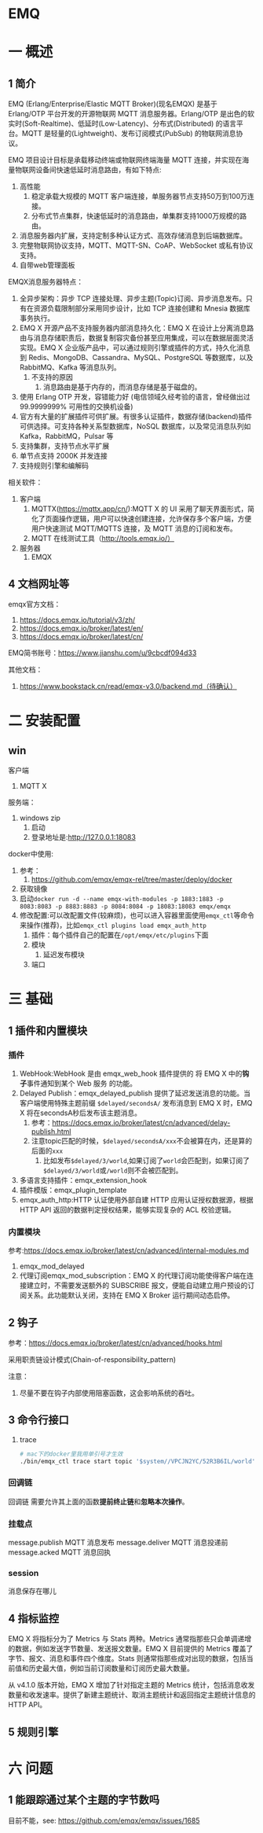 # EMQ

# 一 概述
## 1 简介
EMQ (Erlang/Enterprise/Elastic MQTT Broker)(现名EMQX) 是基于 Erlang/OTP 平台开发的开源物联网 MQTT 消息服务器。Erlang/OTP 是出色的软实时(Soft-Realtime)、低延时(Low-Latency)、分布式(Distributed) 的语言平台。MQTT 是轻量的(Lightweight)、发布订阅模式(PubSub) 的物联网消息协议。

EMQ 项目设计目标是承载移动终端或物联网终端海量 MQTT 连接，并实现在海量物联网设备间快速低延时消息路由，有如下特点:
1. 高性能
    1. 稳定承载大规模的 MQTT 客户端连接，单服务器节点支持50万到100万连接。
    2. 分布式节点集群，快速低延时的消息路由，单集群支持1000万规模的路由。
3. 消息服务器内扩展，支持定制多种认证方式、高效存储消息到后端数据库。
4. 完整物联网协议支持，MQTT、MQTT-SN、CoAP、WebSocket 或私有协议支持。
5. 自带web管理面板

EMQX消息服务器特点：
1. 全异步架构：异步 TCP 连接处理、异步主题(Topic)订阅、异步消息发布。只有在资源负载限制部分采用同步设计，比如 TCP 连接创建和 Mnesia 数据库事务执行。
2. EMQ X 开源产品不支持服务器内部消息持久化：EMQ X 在设计上分离消息路由与消息存储职责后，数据复制容灾备份甚至应用集成，可以在数据层面灵活实现。EMQ X 企业版产品中，可以通过规则引擎或插件的方式，持久化消息到 Redis、MongoDB、Cassandra、MySQL、PostgreSQL 等数据库，以及 RabbitMQ、Kafka 等消息队列。
    1. 不支持的原因
        1. 消息路由是基于内存的，而消息存储是基于磁盘的。
3. 使用 Erlang OTP 开发，容错能力好 (电信领域久经考验的语言，曾经做出过 99.9999999% 可用性的交换机设备)
4. 官方有大量的扩展插件可供扩展。有很多认证插件，数据存储(backend)插件可供选择。可支持各种关系型数据库，NoSQL 数据库，以及常见消息队列如Kafka，RabbitMQ，Pulsar 等
5. 支持集群，支持节点水平扩展
5. 单节点支持 2000K 并发连接
6. 支持规则引擎和编解码

相关软件：
1. 客户端
    1. MQTTX(https://mqttx.app/cn/):MQTT X 的 UI 采用了聊天界面形式，简化了页面操作逻辑，用户可以快速创建连接，允许保存多个客户端，方便用户快速测试 MQTT/MQTTS 连接，及 MQTT 消息的订阅和发布。
    2. MQTT 在线测试工具（http://tools.emqx.io/）
2. 服务器
    1. EMQX

## 4 文档网址等
emqx官方文档：
1. https://docs.emqx.io/tutorial/v3/zh/
2. https://docs.emqx.io/broker/latest/en/
3. https://docs.emqx.io/broker/latest/cn/

EMQ简书账号：https://www.jianshu.com/u/9cbcdf094d33

其他文档：
1. https://www.bookstack.cn/read/emqx-v3.0/backend.md（待确认）

# 二 安装配置
## win
客户端
1. MQTT X

服务端：
1. windows zip
    1. 启动
    2. 登录地址是:http://127.0.0.1:18083

docker中使用:
1. 参考：
    1. https://github.com/emqx/emqx-rel/tree/master/deploy/docker
1. 获取镜像
2. 启动`docker run -d --name emqx-with-modules -p 1883:1883 -p 8083:8083 -p 8883:8883 -p 8084:8084 -p 18083:18083 emqx/emqx`
3. 修改配置:可以改配置文件(较麻烦)，也可以进入容器里面使用`emqx_ctl`等命令来操作(推荐)，比如`emqx_ctl plugins load emqx_auth_http`
    1. 插件：每个插件自己的配置在`/opt/emqx/etc/plugins`下面
    2. 模块
        1. 延迟发布模块
    3. 端口

# 三 基础
## 1 插件和内置模块
### 插件
1. WebHook:WebHook 是由 emqx_web_hook 插件提供的 将 EMQ X 中的**钩子**事件通知到某个 Web 服务 的功能。
1. Delayed Publish：emqx_delayed_publish 提供了延迟发送消息的功能。当客户端使用特殊主题前缀 `$delayed/secondsA/` 发布消息到 EMQ X 时，EMQ X 将在secondsA秒后发布该主题消息。
    1. 参考：https://docs.emqx.io/broker/latest/cn/advanced/delay-publish.html
    2. 注意topic匹配的时候，`$delayed/secondsA/xxx`不会被算在内，还是算的后面的`xxx`
        1. 比如发布`$delayed/3/world`,如果订阅了`world`会匹配到，如果订阅了`$delayed/3/world`或`/world`则不会被匹配到。
3. 多语言支持插件：emqx_extension_hook
4. 插件模版：emqx_plugin_template
5. emqx_auth_http:HTTP 认证使用外部自建 HTTP 应用认证授权数据源，根据 HTTP API 返回的数据判定授权结果，能够实现复杂的 ACL 校验逻辑。

### 内置模块
参考:https://docs.emqx.io/broker/latest/cn/advanced/internal-modules.md

1. emqx_mod_delayed 
2. 代理订阅emqx_mod_subscription：EMQ X 的代理订阅功能使得客户端在连接建立时，不需要发送额外的 SUBSCRIBE 报文，便能自动建立用户预设的订阅关系。此功能默认关闭，支持在 EMQ X Broker 运行期间动态启停。

## 2 钩子
参考：https://docs.emqx.io/broker/latest/cn/advanced/hooks.html

采用职责链设计模式(Chain-of-responsibility_pattern)

注意：
1. 尽量不要在钩子内部使用阻塞函数，这会影响系统的吞吐。

## 3 命令行接口
1. trace
    
    ```bash
    # mac下的docker里我用单引号才生效
    ./bin/emqx_ctl trace start topic '$system//VPCJN2YC/52R3B6IL/world' trace_topic_world.log
    ```

### 回调链
回调链 需要允许其上面的函数**提前终止链**和**忽略本次操作**。

### 挂载点
message.publish	MQTT 消息发布
message.deliver	MQTT 消息投递前
message.acked	MQTT 消息回执

### session
消息保存在哪儿


## 4 指标监控
EMQ X 将指标分为了 Metrics 与 Stats 两种。Metrics 通常指那些只会单调递增的数据，例如发送字节数量、发送报文数量。EMQ X 目前提供的 Metrics 覆盖了字节、报文、消息和事件四个维度。Stats 则通常指那些成对出现的数据，包括当前值和历史最大值，例如当前订阅数量和订阅历史最大数量。

从 v4.1.0 版本开始，EMQ X 增加了针对指定主题的 Metrics 统计，包括消息收发数量和收发速率。提供了新建主题统计、取消主题统计和返回指定主题统计信息的 HTTP API。

## 5 规则引擎


# 六 问题
## 1 能跟踪通过某个主题的字节数吗
目前不能，see: https://github.com/emqx/emqx/issues/1685
